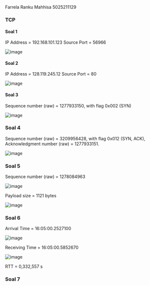 Farrela Ranku Mahhisa
5025211129

### TCP

#### Soal 1
IP Address = 192.168.101.123
Source Port = 56966

![image](https://github.com/farrelaranku/HandsonUDPTCP/assets/114351382/85a02dc5-092b-40bc-8333-f708b4a5a2b0)

#### Soal 2
IP Address = 128.119.245.12
Source Port = 80

![image](https://github.com/farrelaranku/HandsonUDPTCP/assets/114351382/5a66db2f-5c39-4e2c-9fc8-43f546d7d4c3)


#### Soal 3
Sequence number (raw) = 1277933150, with flag 0x002 (SYN)

![image](https://github.com/farrelaranku/HandsonUDPTCP/assets/114351382/8d027e34-f810-4ce0-85e6-c804e7ba758b)

### Soal 4
Sequence number (raw) = 3209956428, with flag 0x012 (SYN, ACK), Acknowledgment number (raw) = 1277933151.

![image](https://github.com/farrelaranku/HandsonUDPTCP/assets/114351382/17cfe8d8-f72b-487b-bf81-84c786701886)

### Soal 5
Sequence number (raw) = 1278084963

![image](https://github.com/farrelaranku/HandsonUDPTCP/assets/114351382/617f9d75-a5a3-4adf-aff9-4de142fc52e9)

Payload size = 1121 bytes

![image](https://github.com/farrelaranku/HandsonUDPTCP/assets/114351382/73c3114a-95e3-4752-b79e-864baa482f92)

### Soal 6

Arrival Time = 16:05:00.2527100

![image](https://github.com/farrelaranku/HandsonUDPTCP/assets/114351382/6e565fd1-5c04-4638-9637-d48eabdf6451)

Receiving Time = 16:05:00.5852670

![image](https://github.com/farrelaranku/HandsonUDPTCP/assets/114351382/95d68039-4aca-4c58-8c13-856c3da24f18)

RTT = 0,332,557 s

### Soal 7

